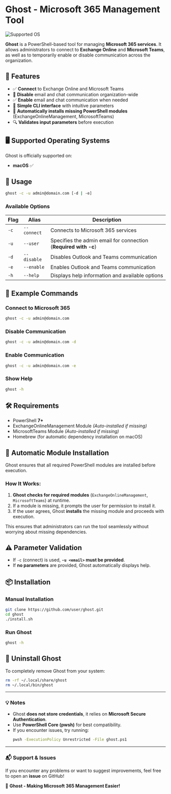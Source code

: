 # Ghost - Microsoft 365 Management Tool

![Supported OS](https://img.shields.io/badge/Supported-macOS-blue?style=for-the-badge&logo=apple)

**Ghost** is a PowerShell-based tool for managing **Microsoft 365 services**. It allows administrators to connect to **Exchange Online** and **Microsoft Teams**, as well as to temporarily enable or disable communication across the organization.

## 🚀 Features

- ✅ **Connect** to Exchange Online and Microsoft Teams
- 🚫 **Disable** email and chat communication organization-wide
- ✅ **Enable** email and chat communication when needed
- 📌 **Simple CLI interface** with intuitive parameters
- 🔄 **Automatically installs missing PowerShell modules** (ExchangeOnlineManagement, MicrosoftTeams)
- 🔍 **Validates input parameters** before execution

## 🖥 Supported Operating Systems

Ghost is officially supported on:
- **macOS** ✅

## 🎯 Usage

```sh
ghost -c -u admin@domain.com [-d | -e]
```

### Available Options

| Flag | Alias | Description |
|------|-------|-------------|
| `-c` | `--connect` | Connects to Microsoft 365 services |
| `-u` | `--user` | Specifies the admin email for connection (**Required with -c**) |
| `-d` | `--disable` | Disables Outlook and Teams communication |
| `-e` | `--enable` | Enables Outlook and Teams communication |
| `-h` | `--help` | Displays help information and available options |

## 📌 Example Commands

### Connect to Microsoft 365
```sh
ghost -c -u admin@domain.com
```

### Disable Communication
```sh
ghost -c -u admin@domain.com -d
```

### Enable Communication
```sh
ghost -c -u admin@domain.com -e
```

### Show Help
```sh
ghost -h
```

## 🛠 Requirements

- PowerShell **7+**
- ExchangeOnlineManagement Module *(Auto-installed if missing)*
- MicrosoftTeams Module *(Auto-installed if missing)*
- Homebrew (for automatic dependency installation on macOS)

## 🔄 Automatic Module Installation
Ghost ensures that all required PowerShell modules are installed before execution.

### **How It Works:**
1. **Ghost checks for required modules** (`ExchangeOnlineManagement`, `MicrosoftTeams`) at runtime.
2. If a module is missing, it prompts the user for permission to install it.
3. If the user agrees, Ghost **installs** the missing module and proceeds with execution.

This ensures that administrators can run the tool seamlessly without worrying about missing dependencies.

## ⚠️ Parameter Validation
- If `-c` (connect) is used, **`-u <email>` must be provided**.
- If **no parameters** are provided, Ghost automatically displays help.

## 📦 Installation

### **Manual Installation**
```sh
git clone https://github.com/user/ghost.git
cd ghost
./install.sh
```

### **Run Ghost**
```sh
ghost -h
```

## 🔧 Uninstall Ghost
To completely remove Ghost from your system:
```sh
rm -rf ~/.local/share/ghost
rm ~/.local/bin/ghost
```

---

### **💡 Notes**
- Ghost **does not store credentials**, it relies on **Microsoft Secure Authentication**.
- Use **PowerShell Core (pwsh)** for best compatibility.
- If you encounter issues, try running:
  ```sh
  pwsh -ExecutionPolicy Unrestricted -File ghost.ps1
  ```

---
### **📬 Support & Issues**
If you encounter any problems or want to suggest improvements, feel free to open an **issue** on GitHub!

🚀 **Ghost - Making Microsoft 365 Management Easier!**
```
